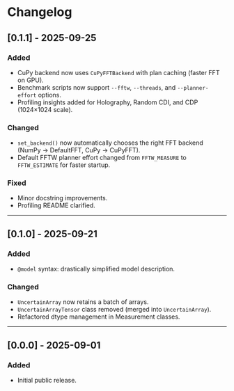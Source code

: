 # Changelog

## [0.1.1] - 2025-09-25
### Added
- CuPy backend now uses `CuPyFFTBackend` with plan caching (faster FFT on GPU).
- Benchmark scripts now support `--fftw`, `--threads`, and `--planner-effort` options.
- Profiling insights added for Holography, Random CDI, and CDP (1024×1024 scale).

### Changed
- `set_backend()` now automatically chooses the right FFT backend (NumPy → DefaultFFT, CuPy → CuPyFFT).
- Default FFTW planner effort changed from `FFTW_MEASURE` to `FFTW_ESTIMATE` for faster startup.

### Fixed
- Minor docstring improvements.
- Profiling README clarified.


---

## [0.1.0] - 2025-09-21
### Added
- `@model` syntax: drastically simplified model description.

### Changed
- `UncertainArray` now retains a batch of arrays.
- `UncertainArrayTensor` class removed (merged into `UncertainArray`).
- Refactored dtype management in Measurement classes.

---

## [0.0.0] - 2025-09-01
### Added
- Initial public release.

